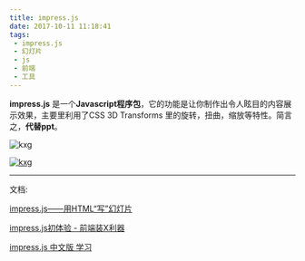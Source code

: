 ```yaml
---
title: impress.js
date: 2017-10-11 11:18:41
tags:
 - impress.js
 - 幻灯片
 - js
 - 前端
 - 工具
---
```


**impress.js** 是一个**Javascript程序包**，它的功能是让你制作出令人眩目的内容展示效果，主要里利用了CSS 3D Transforms 里的旋转，扭曲，缩放等特性。简言之，**代替ppt**。

![kxg](http://oxwfu3w0v.bkt.clouddn.com/2017/10/20/impressjs.png)

[![kxg](http://oxwfu3w0v.bkt.clouddn.com/2017/10/16/timg.gif)](/slideshow/)


<!-- more -->

----
文档:

[impress.js——用HTML“写”幻灯片](http://greyli.com/html-for-impress-js-write-slides/)

[impress.js初体验 - 前端装X利器](http://www.cnblogs.com/Darren_code/archive/2013/01/04/impressjs.html)

[impress.js 中文版 学习](http://www.cnblogs.com/zhangjiabing/p/5889493.html)
